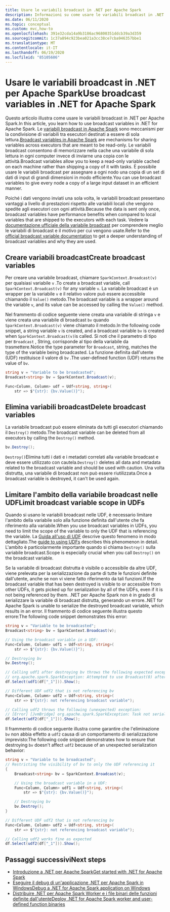 ```yaml
---
title: Usare le variabili broadcast in .NET per Apache Spark
description: Informazioni su come usare le variabili broadcast in .NET per Apache Spark applicazioni.
ms.date: 06/11/2020
ms.topic: conceptual
ms.custom: mvc,how-to
ms.openlocfilehash: 391e32cda14a9b3186ac96800351ddcb39a3d359
ms.sourcegitcommit: 1c37a894c923bea021a3cc38ce7cba946357bbe1
ms.translationtype: MT
ms.contentlocale: it-IT
ms.lasthandoff: 06/19/2020
ms.locfileid: "85105606"
---
```

# <a name="use-broadcast-variables-in-net-for-apache-spark"></a><span data-ttu-id="e3d6b-103">Usare le variabili broadcast in .NET per Apache Spark</span><span class="sxs-lookup"><span data-stu-id="e3d6b-103">Use broadcast variables in .NET for Apache Spark</span></span>

<span data-ttu-id="e3d6b-104">Questo articolo illustra come usare le variabili broadcast in .NET per Apache Spark.</span><span class="sxs-lookup"><span data-stu-id="e3d6b-104">In this article, you learn how to use broadcast variables in .NET for Apache Spark.</span></span> <span data-ttu-id="e3d6b-105">Le [variabili broadcast in Apache Spark](https://spark.apache.org/docs/2.2.0/rdd-programming-guide.html#broadcast-variables) sono meccanismi per la condivisione di variabili tra esecutori destinati a essere di sola lettura.</span><span class="sxs-lookup"><span data-stu-id="e3d6b-105">[Broadcast variables in Apache Spark](https://spark.apache.org/docs/2.2.0/rdd-programming-guide.html#broadcast-variables) are mechanisms for sharing variables across executors that are meant to be read-only.</span></span> <span data-ttu-id="e3d6b-106">Le variabili broadcast consentono di memorizzare nella cache una variabile di sola lettura in ogni computer invece di inviarne una copia con le attività.</span><span class="sxs-lookup"><span data-stu-id="e3d6b-106">Broadcast variables allow you to keep a read-only variable cached on each machine rather than shipping a copy of it with tasks.</span></span> <span data-ttu-id="e3d6b-107">È possibile usare le variabili broadcast per assegnare a ogni nodo una copia di un set di dati di input di grandi dimensioni in modo efficiente.</span><span class="sxs-lookup"><span data-stu-id="e3d6b-107">You can use broadcast variables to give every node a copy of a large input dataset in an efficient manner.</span></span>

<span data-ttu-id="e3d6b-108">Poiché i dati vengono inviati una sola volta, le variabili broadcast presentano vantaggi a livello di prestazioni rispetto alle variabili locali che vengono spedite agli esecutori con ogni attività.</span><span class="sxs-lookup"><span data-stu-id="e3d6b-108">Because the data is sent only once, broadcast variables have performance benefits when compared to local variables that are shipped to the executors with each task.</span></span> <span data-ttu-id="e3d6b-109">Vedere la [documentazione ufficiale della variabile broadcast](https://spark.apache.org/docs/2.2.0/rdd-programming-guide.html#broadcast-variables) per comprendere meglio le variabili di broadcast e il motivo per cui vengono usate.</span><span class="sxs-lookup"><span data-stu-id="e3d6b-109">Refer to the [official broadcast variable documentation](https://spark.apache.org/docs/2.2.0/rdd-programming-guide.html#broadcast-variables) to get a deeper understanding of broadcast variables and why they are used.</span></span>

## <a name="create-broadcast-variables"></a><span data-ttu-id="e3d6b-110">Creare variabili broadcast</span><span class="sxs-lookup"><span data-stu-id="e3d6b-110">Create broadcast variables</span></span>

<span data-ttu-id="e3d6b-111">Per creare una variabile broadcast, chiamare `SparkContext.Broadcast(v)` per qualsiasi variabile `v` .</span><span class="sxs-lookup"><span data-stu-id="e3d6b-111">To create a broadcast variable, call `SparkContext.Broadcast(v)` for any variable `v`.</span></span> <span data-ttu-id="e3d6b-112">La variabile broadcast è un wrapper per la variabile `v` e il relativo valore può essere accessibile chiamando il `Value()` metodo.</span><span class="sxs-lookup"><span data-stu-id="e3d6b-112">The broadcast variable is a wrapper around the variable `v`, and its value can be accessed by calling the `Value()` method.</span></span>

<span data-ttu-id="e3d6b-113">Nel frammento di codice seguente viene creata una variabile di stringa `v` e viene creata una variabile di broadcast `bv` quando `SparkContext.Broadcast(v)` viene chiamato il metodo.</span><span class="sxs-lookup"><span data-stu-id="e3d6b-113">In the following code snippet, a string variable `v` is created, and a broadcast variable `bv` is created when `SparkContext.Broadcast(v)`is called.</span></span> <span data-ttu-id="e3d6b-114">Si noti che il parametro di tipo per `Broadcast` , String, corrisponde al tipo della variabile da trasmettere.</span><span class="sxs-lookup"><span data-stu-id="e3d6b-114">Notice the type parameter for `Broadcast`, string, matches the type of the variable being broadcasted.</span></span> <span data-ttu-id="e3d6b-115">La funzione definita dall'utente (UDF) restituisce il valore di `bv` .</span><span class="sxs-lookup"><span data-stu-id="e3d6b-115">The user-defined function (UDF) returns the value of `bv`.</span></span>

```csharp
string v = "Variable to be broadcasted";
Broadcast<string> bv = SparkContext.Broadcast(v);

Func<Column, Column> udf = Udf<string, string>(
    str => $"{str}: {bv.Value()}");
```

## <a name="delete-broadcast-variables"></a><span data-ttu-id="e3d6b-116">Elimina variabili broadcast</span><span class="sxs-lookup"><span data-stu-id="e3d6b-116">Delete broadcast variables</span></span>

<span data-ttu-id="e3d6b-117">La variabile broadcast può essere eliminata da tutti gli esecutori chiamando il `Destroy()` metodo.</span><span class="sxs-lookup"><span data-stu-id="e3d6b-117">The broadcast variable can be deleted from all executors by calling the `Destroy()` method.</span></span>

```csharp
bv.Destroy();
```

<span data-ttu-id="e3d6b-118">`Destroy()`Elimina tutti i dati e i metadati correlati alla variabile broadcast e deve essere utilizzato con cautela.</span><span class="sxs-lookup"><span data-stu-id="e3d6b-118">`Destroy()` deletes all data and metadata related to the broadcast variable and should be used with caution.</span></span> <span data-ttu-id="e3d6b-119">Una volta distrutta, una variabile di broadcast non può essere riutilizzata.</span><span class="sxs-lookup"><span data-stu-id="e3d6b-119">Once a broadcast variable is destroyed, it can't be used again.</span></span>

## <a name="limit-broadcast-variable-scope-in-udfs"></a><span data-ttu-id="e3d6b-120">Limitare l'ambito della variabile broadcast nelle UDF</span><span class="sxs-lookup"><span data-stu-id="e3d6b-120">Limit broadcast variable scope in UDFs</span></span>

<span data-ttu-id="e3d6b-121">Quando si usano le variabili broadcast nelle UDF, è necessario limitare l'ambito della variabile solo alla funzione definita dall'utente che fa riferimento alla variabile.</span><span class="sxs-lookup"><span data-stu-id="e3d6b-121">When you use broadcast variables in UDFs, you need to limit the scope of the variable to only the UDF that is referencing the variable.</span></span> <span data-ttu-id="e3d6b-122">La [Guida all'uso di UDF](udf-guide.md) descrive questo fenomeno in modo dettagliato.</span><span class="sxs-lookup"><span data-stu-id="e3d6b-122">The [guide to using UDFs](udf-guide.md) describes this phenomenon in detail.</span></span> <span data-ttu-id="e3d6b-123">L'ambito è particolarmente importante quando si chiama `Destroy()` sulla variabile broadcast.</span><span class="sxs-lookup"><span data-stu-id="e3d6b-123">Scope is especially crucial when you call `Destroy()` on the broadcast variable.</span></span>

<span data-ttu-id="e3d6b-124">Se la variabile di broadcast distrutta è visibile o accessibile da altre UDF, viene prelevata per la serializzazione da parte di tutte le funzioni definite dall'utente, anche se non vi viene fatto riferimento da tali funzioni.</span><span class="sxs-lookup"><span data-stu-id="e3d6b-124">If the broadcast variable that has been destroyed is visible to or accessible from other UDFs, it gets picked up for serialization by all of the UDFs, even if it is not being referenced by them.</span></span> <span data-ttu-id="e3d6b-125">.NET per Apache Spark non è in grado di serializzare la variabile di broadcast distrutta, generando un errore.</span><span class="sxs-lookup"><span data-stu-id="e3d6b-125">.NET for Apache Spark is unable to serialize the destroyed broadcast variable, which results in an error.</span></span> <span data-ttu-id="e3d6b-126">Il frammento di codice seguente illustra questo errore:</span><span class="sxs-lookup"><span data-stu-id="e3d6b-126">The following code snippet demonstrates this error:</span></span>

```csharp
string v = "Variable to be broadcasted";
Broadcast<string> bv = SparkContext.Broadcast(v);

// Using the broadcast variable in a UDF:
Func<Column, Column> udf1 = Udf<string, string>(
    str => $"{str}: {bv.Value()}");

// Destroying bv
bv.Destroy();

// Calling udf1 after destroying bv throws the following expected exception:
// org.apache.spark.SparkException: Attempted to use Broadcast(0) after it was destroyed
df.Select(udf1(df["_1"])).Show();

// Different UDF udf2 that is not referencing bv
Func<Column, Column> udf2 = Udf<string, string>(
    str => $"{str}: not referencing broadcast variable");

// Calling udf2 throws the following (unexpected) exception:
// [Error] [JvmBridge] org.apache.spark.SparkException: Task not serializable
df.Select(udf2(df["_1"])).Show();
```

<span data-ttu-id="e3d6b-127">Il frammento di codice seguente illustra come garantire che l'eliminazione `bv` non abbia effetto a `udf2` causa di un comportamento di serializzazione imprevisto:</span><span class="sxs-lookup"><span data-stu-id="e3d6b-127">The following code snippet demonstrates how to ensure that destroying `bv` doesn't affect `udf2` because of an unexpected serialization behavior:</span></span>

```csharp
string v = "Variable to be broadcasted";
// Restricting the visibility of bv to only the UDF referencing it
{
    Broadcast<string> bv = SparkContext.Broadcast(v);

    // Using the broadcast variable in a UDF:
    Func<Column, Column> udf1 = Udf<string, string>(
        str => $"{str}: {bv.Value()}");

    // Destroying bv
    bv.Destroy();
}

// Different UDF udf2 that is not referencing bv
Func<Column, Column> udf2 = Udf<string, string>(
    str => $"{str}: not referencing broadcast variable");

// Calling udf2 works fine as expected
df.Select(udf2(df["_1"])).Show();
```

## <a name="next-steps"></a><span data-ttu-id="e3d6b-128">Passaggi successivi</span><span class="sxs-lookup"><span data-stu-id="e3d6b-128">Next steps</span></span>

* [<span data-ttu-id="e3d6b-129">Introduzione a .NET per Apache Spark</span><span class="sxs-lookup"><span data-stu-id="e3d6b-129">Get started with .NET for Apache Spark</span></span>](../tutorials/get-started.md)
* [<span data-ttu-id="e3d6b-130">Eseguire il debug di un'applicazione .NET per Apache Spark in Windows</span><span class="sxs-lookup"><span data-stu-id="e3d6b-130">Debug a .NET for Apache Spark application on Windows</span></span>](debug.md)
* [<span data-ttu-id="e3d6b-131">Distribuire .NET per Apache Spark Worker e i file binari delle funzioni definite dall'utente</span><span class="sxs-lookup"><span data-stu-id="e3d6b-131">Deploy .NET for Apache Spark worker and user-defined function binaries</span></span>](deploy-worker-udf-binaries.md)

